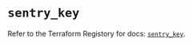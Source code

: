 # `sentry_key`

Refer to the Terraform Registory for docs: [`sentry_key`](https://registry.terraform.io/providers/jianyuan/sentry/0.12.1/docs/resources/key).
